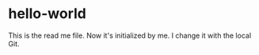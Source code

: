 # hello-world
This is the read me file. 
Now it's initialized by me.
I change it with the local Git.
